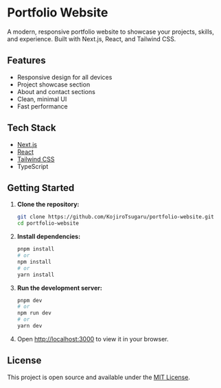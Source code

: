 # Portfolio Website

A modern, responsive portfolio website to showcase your projects, skills, and experience. Built with Next.js, React, and Tailwind CSS.

## Features
- Responsive design for all devices
- Project showcase section
- About and contact sections
- Clean, minimal UI
- Fast performance

## Tech Stack
- [Next.js](https://nextjs.org/)
- [React](https://react.dev/)
- [Tailwind CSS](https://tailwindcss.com/)
- TypeScript

## Getting Started

1. **Clone the repository:**
   ```bash
   git clone https://github.com/KojiroTsugaru/portfolio-website.git
   cd portfolio-website
   ```
2. **Install dependencies:**
   ```bash
   pnpm install
   # or
   npm install
   # or
   yarn install
   ```
3. **Run the development server:**
   ```bash
   pnpm dev
   # or
   npm run dev
   # or
   yarn dev
   ```
4. Open [http://localhost:3000](http://localhost:3000) to view it in your browser.

## License

This project is open source and available under the [MIT License](LICENSE).